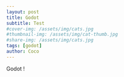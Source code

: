 ```yaml
---
layout: post
title: Godot
subtitle: Test
#cover-img: /assets/img/cats.jpg
#thumbnail-img: /assets/img/cat-thumb.jpg
#share-img: /assets/img/cats.jpg
tags: [godot]
author: Coco
---
```


Godot !